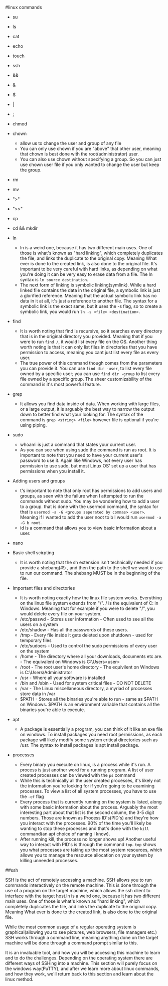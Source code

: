#linux commands

- su

- ls

- cat

- echo

- touch

- ssh

- &&

- &

- $

- |

- ;

- chmod

- chown

    - allow us to change the user and group of any file
    - You can only use chown if you are "above" that other user, meaning that chown is best done with the root(administrator) user.
    - You can also use chown without specifying a group. So you can just use chown user file if you only wanted to change the user but keep the group.
    
- rm

- mv

- ">"

- ">>"

- cp

- cd && mkdir

- ln 
    - ln is a weird one, because it has two different main uses. One of those is what's known as "hard linking", which completely duplicates the file, and links the duplicate to the original copy. Meaning What ever is done to the created link, is also done to the original file. It's important to be very careful with hard links, as depending on what you're doing it can be very easy to erase data from a file. The ln syntax is ```ln source destination```.
    - The next form of linking is symbolic linking(symlink). While a hard linked file contains the data in the original file, a symbolic link is just a glorified reference. Meaning that the actual symbolic link has no data in it at all, it's just a reference to another file. The syntax for a symbolic link is the exact same, but it uses the -s flag, so to create a symbolic link, you would run ```ln -s <file> <destination>```.
    
- find
    - It is worth noting that find is recursive, so it searches every directory that is in the original directory you provided. Meaning that if you were to run ```find /```, it would list every file on the OS. Another thing worth noting is that it can only list files in directories that you have permission to access, meaning you cant just list every file as every user.
    - The true power of this command though comes from the parameters you can provide it. You can use ```find dir -user```, to list every file owned by a specific user; you can use ```find dir -group``` to list every file owned by a specific group. The sheer customizability of the command is it's most powerful feature.
    
- grep
    - It allows you find data inside of data. When working with large files, or a large output, it is arguably the best way to narrow the output down to better find what your looking for. The syntax of the command is ```grep <string> <file>``` however file is optional if you're using piping.
    
- sudo
    - whoami is just a command that states your current user.
    - As you can see when using sudo the command is run as root. It is important to note that you need to have your current user's password to use it. Again like Windows, not every user has permission to use sudo, but most Linux OS' set up a user that has permissions when you install it. 
- Adding users and groups
    - t's important to note that only root has permissions to add users and groups, as seen with the failure when I attempted to run the commands without sudo. You may be wondering how to add a user to a group. that is done with the usermod command, the syntax for that is ```usermod -a -G <groups seperated by commas> <user>```. Meaning if I wanted to add the user noot to b I would run ```usermod -a -G b noot```.
    - id is a command that allows you to view basic information about a user.
    
- nano

- Basic shell scirpting
    - It is worth noting that the sh extension isn't technically needed if you provide a shebang(#!) , and then the path to the shell we want to use to run our command. The shebang MUST be in the beginning of the file.
    
- Important files and directories
    -  It is worth noting exactly how the linux file system works. Everything on the linux file system extends from "/". / is the equivalent of C: in Windows. Meaning that for example if you were to delete "/", you would delete every file on your system.
    - /etc/passwd - Stores user information - Often used to see all the users on a system
    - /etc/shadow - Has all the passwords of these users. 
    - /tmp - Every file inside it gets deleted upon shutdown - used for temporary files
    - /etc/sudoers - Used to control the sudo permissions of every user on the system
    - /home - The directory where all your downloads, documents etc are. - The equivalent on Windows is C:\Users\<user>
    - /root - The root user's home directory - The equivilent on Windows is C:\Users\Administrator
    - /usr - Where all your software is installed 
    - /bin and /sbin - Used for system critical files - DO NOT DELETE
    - /var - The Linux miscellaneous directory, a myriad of processes store data in /var
    - $PATH - Stores all the binaries you're able to run - same as $PATH on Windows. $PATH is an environment variable that contains all the binaries you're able to execute. 
    
- apt
    - A package is essentially a program, you can think of it like an exe file on windows. To install packages you need root permissions, as each package will likely modify some system critical directories such as /usr. The syntax to install packages is apt install package.

- processes
    - Every binary you execute on linux, is a process while it's run. A process is just another word for a running program. A list of user created processes can be viewed with the ```ps``` command
    - While this is technically all the user created processes, it's likely not the information you're looking for if you're going to be examining processes. To view a list of all system processes, you have to use the ```-ef``` flag
    - Every process that is currently running on the system is listed, along with some basic information about the process. Arguably the most interesting part about that list is the second column, the 3-5 digit numbers. Those are known as Process ID's(PID's) and they're how you interact with the processes. 90% of the time you'll likely be wanting to stop these processes and that's done with the ```kill``` command(an apt choice of naming I know). 
    - After running kill, the process no longer shows up! Another useful way to interact with PID's is through the command ```top```. ```top``` shows you what processes are taking up the most system resources, which allows you to manage the resource allocation on your system by killing unneeded processes.
    
##ssh

SSH is the act of remotely accessing a machine. SSH allows you to run commands interactively on the remote machine. This is done through the use of a program on the target machine, which allows the ssh client to interface with the target host.ln is a weird one, because it has two different main uses. One of those is what's known as "hard linking", which completely duplicates the file, and links the duplicate to the original copy. Meaning What ever is done to the created link, is also done to the original file. 

While the most common usage of a regular operating system is graphical(allowing you to see pictures, web browsers, file managers etc.) SSH works through a command line, meaning anything done on the target machine will be done through a command prompt similar to this.

 It is an invaluable tool, and how you will be accessing this machine to learn and to do the challenges. Depending on the operating system there are different ways of SSHing into a machine. This section will purely focus on the windows way(PuTTY), and after we learn more about linux commands, and how they work, we'll return back to this section and learn about the linux method.
